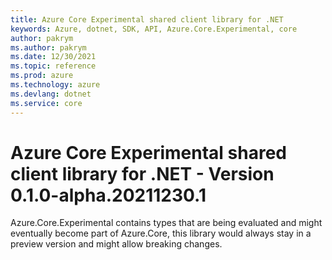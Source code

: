```yaml
---
title: Azure Core Experimental shared client library for .NET
keywords: Azure, dotnet, SDK, API, Azure.Core.Experimental, core
author: pakrym
ms.author: pakrym
ms.date: 12/30/2021
ms.topic: reference
ms.prod: azure
ms.technology: azure
ms.devlang: dotnet
ms.service: core
---
```

# Azure Core Experimental shared client library for .NET - Version 0.1.0-alpha.20211230.1 


Azure.Core.Experimental contains types that are being evaluated and might eventually become part of Azure.Core, this library would always stay in a preview version and might allow breaking changes.

